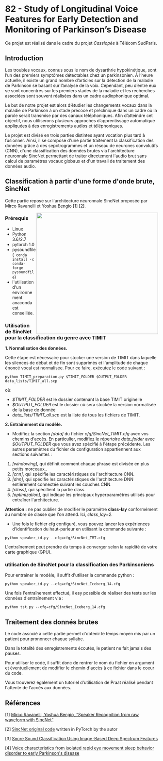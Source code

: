 # 82 - Study of Longitudinal Voice Features for Early Detection and Monitoring of Parkinson’s Disease

Ce projet est réalisé dans le cadre du projet *Cassiopée* à Télécom SudParis.

## Introduction

Les troubles vocaux, connus sous le nom de dysarthrie hypokinétique, sont l’un des premiers symptômes détectables chez un parkinsonien. À l’heure actuelle, il existe un grand nombre d’articles sur la détection de la maladie de Parkinson se basant sur l’analyse de la voix. Cependant, peu d’entre eux se sont concentrés sur les premiers stades de la maladie et les recherches associées sont souvent réalisées dans un cadre audiophonique optimal.

Le but de notre projet est alors d’étudier les changements vocaux dans la maladie de Parkinson à un stade précoce et préclinique dans un cadre où la parole serait transmise par des canaux téléphoniques. Afin d’atteindre cet objectif, nous utiliserons plusieurs approches d’apprentissage automatique appliquées à des enregistrements audios et téléphoniques.

Le projet est divisé en trois parties distintes ayant vocation plus tard à fusionner.
Ainsi, il se compose d'une partie traitement la classification des données grâce à des sepctrogrammes et un réseau de neurones convolutifs (CNN), d'une classification des données brutes via l'architecture neuronnale SincNet permettant de traiter directement l'audio brut sans calcul de paramètres vocaux globaux et d'un travail de traitement des données audio.


## Classification à partir d'une forme d'onde brute, SincNet

Cette partie repose sur l'architecture neuronnale SincNet proposée par Mirco Ravanelli et Yoshua Bengio [1] [2].

<img src="https://github.com/mravanelli/SincNet/blob/master/SincNet.png" width="400" img align="right">

### Prérequis

- Linux
- Python 3.6/2.7
- pytorch 1.0
- pysoundfile (``` conda install -c conda-forge pysoundfile```)
- l'utilisation d'un environnement anaconda est conseillée.


### Utilisation de SincNet pour la classification du genre avec TIMIT

**1. Normalisation des données.**

Cette étape est nécessaire pour stocker une version de TIMIT dans laquelle les silences de début et de fin sont supprimés et l'amplitude de chaque énoncé vocal est normalisée. Pour ce faire, exécutez le code suivant :

``
python TIMIT_preparation.py $TIMIT_FOLDER $OUTPUT_FOLDER data_lists/TIMIT_all.scp
``

où:
- *$TIMIT_FOLDER*  est le dossier contenant la base TIMIT originelle
- *$OUTPUT_FOLDER* est le dossier où sera stockée la version normalisée de la base de donnée
- *data_lists/TIMIT_all.scp*  est la liste de tous les fichiers de TIMIT.

**2. Entraînement du modèle.**

- Modifiez la section *[data]* du fichier *cfg/SincNet_TIMIT.cfg* avec vos chemins d'accès. En particulier, modifiez le répertoire *data_folder* avec *$OUTPUT_FOLDER* que vous avez spécifié à l'étape précédente. Les autres paramètres du fichier de configuration appartiennent aux sections suivantes :
 1. *[windowing]*, qui définit comment chaque phrase est divisée en plus petits morceaux..
 2. *[cnn]*,  qui spécifie les caractéristiques de l'architecture CNN.
 3. *[dnn]*,  qui spécifie les caractéristiques de l'architecture DNN entièrement connectée suivant les couches CNN.
 4. *[class]*, qui spécifient la partie class
 5. *[optimization]*, qui indique les principaux hyperparamètres utilisés pour entraîner l'architecture.

**Attention :** ne pas oublier de modifier le paramètre **class-lay** conformément au nombre de classe que l'on attend. Ici, *class_lay=2*.

- Une fois le fichier cfg configuré, vous pouvez lancer les expériences d'identification du haut-parleur en utilisant la commande suivante :

``
python speaker_id.py --cfg=cfg/SincNet_TMT.cfg
``

L'entraînement peut prendre du temps à converger selon la rapidité de votre carte graphique (GPU).

### utilisation de SincNet pour la classification des Parkinsoniens

Pour entrainer le modèle, il suffit d'utiliser la commande python :

``
python speaker_id.py --cfg=cfg/SincNet_Iceberg_14.cfg
``

Une fois l'entraînement effectué, il esy possible de réaliser des tests sur les données d'entraînement via :

``
python tst.py --cfg=cfg/SincNet_Iceberg_14.cfg
``

## Traitement des donnés brutes

Le code associé à cette partie permet d'obtenir le temps moyen mis par un patient pour prononcer chaque syllabe.

Dans la totalité des enregistrements écoutés, le patient ne fait jamais des pauses.

Pour utiliser le code, il suffit  donc de rentrer le nom du fichier en argument et éventuellement de modifier le chemin d'accès à ce fichier dans le coeur du code.

Vous trouverez également un tutoriel d'utilisation de Praat réalisé pendant l'attente de l'accès aux données.

## Références
[1] [Mirco Ravanelli, Yoshua Bengio, “Speaker Recognition from raw waveform with SincNet”](http://arxiv.org/abs/1808.00158)

[2] [SincNet original code](https://github.com/mravanelli/SincNet) written in PyTorch by the autor

[3] [Snore Sound Classification Using Image-Based Deep Spectrum Features](https://www.researchgate.net/publication/318987452_Snore_Sound_Classification_Using_Image-Based_Deep_Spectrum_Features)

[4] [Voice characteristics from isolated rapid eye movement sleep behavior disorder to early Parkinson's disease](https://www.prd-journal.com/action/showPdf?pii=S1353-8020%2822%2900003-7)
